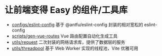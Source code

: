 # 让前端变得 Easy 的组件/工具库

- [configs/eslint-config](configs/eslint-config) 基于 @antfu/eslint-config 封装的相对宽松的 eslint-config
- [scripts/gen-vue-routes](scripts/gen-vue-routes) Vue 路由配置自动化生成工具
- [utils/request](utils/request) 二次封装的网络请求库，提供了数据层的服务
- [utils/threadpool](utils/threadpool) 基于 Web Worker 实现的线程池，Vite 优雅可用
